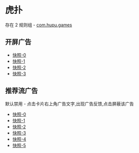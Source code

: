 # 虎扑

存在 2 规则组 - [com.hupu.games](/src/apps/com.hupu.games.ts)

## 开屏广告

- [快照-0](https://i.gkd.li/import/12509060)
- [快照-1](https://i.gkd.li/import/12510962)
- [快照-2](https://i.gkd.li/import/12567546)
- [快照-3](https://i.gkd.li/import/12567546)

## 推荐流广告

默认禁用 - 点击卡片右上角广告文字,出现广告反馈,点击屏蔽该广告

- [快照-0](https://i.gkd.li/import/12511005)
- [快照-1](https://i.gkd.li/import/13258026)
- [快照-2](https://i.gkd.li/import/13259692)
- [快照-3](https://i.gkd.li/import/12511010)
- [快照-4](https://i.gkd.li/import/12534848)
- [快照-5](https://i.gkd.li/import/13259699)
